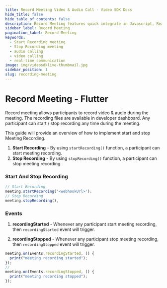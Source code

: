 ```yaml
---
title: Record Meeting Video & Audio Call - Video SDK Docs
hide_title: false
hide_table_of_contents: false
description: Record Meeting features quick integrate in Javascript, React JS, Android, IOS, React Native, Flutter with Video SDK to add live video & audio conferencing to your applications.
sidebar_label: Record Meeting
pagination_label: Record Meeting
keywords:
  - Start Recording meeting
  - Stop Recording meeting
  - audio calling
  - video calling
  - real-time communication
image: img/videosdklive-thumbnail.jpg
sidebar_position: 1
slug: recording-meeting
---
```


# Record Meeting - Flutter

Record meeting allows participants to record video & audio during the meeting. The recording files are available in developer dashboard.
Any participant can start / stop recording any time during the meeting.

This guide will provide an overview of how to implement start and stop Meeting Recording.

1. **Start Recording** - By using `startRecording()` function, a participant can start meeting recording.
2. **Stop Recording** - By using `stopRecording()` function, a participant can stop meeting recording.

### Start And Stop Recording

```js
// Start Recording
meeting.startRecording('<webhookUrl>');
// Stop Recording
meeting.stopRecording(),
```

### Events

1. **recordingStarted** - Whenever any participant start meeting recording, then `recordingStarted` event will trigger.

2. **recordingStopped** - Whenever any participant stop meeting recording, then `recordingStopped` event will trigger.

```js
meeting.on(Events.recordingStarted, () {
  print("meeting recording started");
});
//
meeting.on(Events.recordingStopped, () {
  print("meeting recording stopped");
});
```
